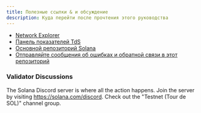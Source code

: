 ```yaml
---
title: Полезные ссылки & и обсуждение
description: Куда перейти после прочтения этого руководства
---
```


- [Network Explorer](http://explorer.solana.com/)
- [Панель показателей TdS](https://metrics.solana.com:3000/d/monitor-edge/cluster-telemetry-edge?refresh=1m&from=now-15m&to=now&var-testnet=tds)
- [Основной репозиторий Solana](https://github.com/solana-labs/solana)
- [Отправляйте сообщения об ошибках и обратной связи в этот репозиторий](https://github.com/solana-labs/solana/issues)

### Validator Discussions

The Solana Discord server is where all the action happens. Join the server by visiting https://solana.com/discord. Check out the "Testnet (Tour de SOL)" channel group.
